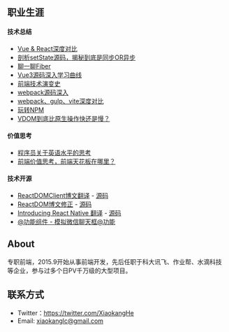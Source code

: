 ## 职业生涯

#### 技术总结
* [Vue & React深度对比](https://github.com/hexiaokang/Blog/issues/1)
* [剖析setState源码，揭秘到底是同步OR异步](https://github.com/hexiaokang/Blog/issues/2)
* [聊一聊Fiber](https://github.com/hexiaokang/Blog/issues/3)
* [Vue3源码深入学习曲线](https://github.com/hexiaokang/Blog/issues/3)
* [前端技术演变史](https://github.com/hexiaokang/Blog/issues/4)
* [webpack源码深入](https://github.com/hexiaokang/Blog/issues/3)
* [webpack、gulp、vite深度对比](https://github.com/hexiaokang/Blog/issues/8)
* [玩转NPM](https://github.com/hexiaokang/Blog/issues/5)
* [VDOM到底比原生操作快还是慢？](https://github.com/hexiaokang/Blog/issues/5)

#### 价值思考
* [程序员关于英语水平的思考](https://github.com/hexiaokang/Blog/issues/9)
* [前端价值思考，前端天花板在哪里？](https://github.com/hexiaokang/Blog/issues/6)

#### 技术开源
* [ReactDOMClient博文翻译](https://zh-hansreactjs-n35mvh7mj-fbopensource.vercel.app/docs/react-dom-client.html) - [源码](https://github.com/reactjs/zh-hans.reactjs.org/pull/900/commits)
* [ReactDOM博文修正](https://zh-hansreactjs-33qpuuxei-fbopensource.vercel.app/docs/react-dom.html) - [源码](https://github.com/reactjs/zh-hans.reactjs.org/pull/901)
* [Introducing React Native 翻译](https://zh-hansreactjs-18gp0c5r4-fbopensource.vercel.app/blog/2015/03/26/introducing-react-native.html) - [源码](https://github.com/reactjs/zh-hans.reactjs.org/pull/904)
* [@功能组件 - 模拟微信聊天框@功能](https://github.com/hexiaokang/Blog/issues/7)

## About
专职前端，2015.9开始从事前端开发，先后任职于科大讯飞、作业帮、水滴科技等企业，参与过多个日PV千万级的大型项目。

## 联系方式
* Twitter：https://twitter.com/XiaokangHe
* Email: xiaokanglc@gmail.com
